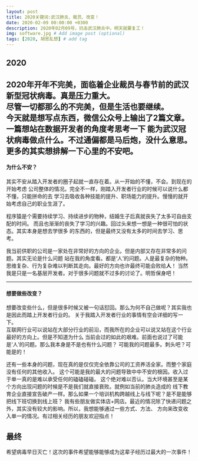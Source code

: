 ```yaml
---
layout: post
title: 2020关键词:武汉肺炎、裁员、改变！
date: 2020-02-09 00:00:00 +0300
description: 2020年02月09号，抗击武汉肺炎中。明天就要复工！
img: software.jpg # Add image post (optional)
tags: [2020, 胡思乱想] # add tag
---
```


## 2020

2020年开年不完美，面临着企业裁员与春节前的武汉新型冠状病毒。真是压力重大。  
尽管一切都那么的不完美，但是生活也要继续。  
今天就是想写点东西，微信公众号上输出了2篇文章。一篇想站在数据开发者的角度考思考一下
能为武汉冠状病毒做点什么。不过通偏都是马后炮，没什么意思。更多的其实想排解一下心里的不安吧。  
---

#### 为什么不安？

其实不安从踏入开发者的圈子起就一直存在着。从一开始的不懂，不会。到现在的开始考虑
公司整体的情况。完全不一样，刚踏入开发者行业的时候可以说什么都不懂，只能拼命的去
学习去吸收各种技能的提升、职场能力的提升。慢慢的就开始考虑自己的职业生涯了。  

程序猿是个需要持续学习、持续进步的物种，结婚生子后真就丧失了太多可自由支配的时间。
而且也渐渐的丧失了学习的兴趣。回过头来想一想是一种很可怕的状态。其实本身是想去学很多
的东西的，但是最终又没有太多的时间去学习、思考。 
 
我当前供职的公司是一家处在非常好的方向的企业。但是内部又存在非常多的问题。其实无论是什么问题
站在我的角度看。都是‘人’的问题。人是最复杂的物种。思维复杂、行为复杂难以判断其走向。最好的方向也许最终可能会败给**人**！
当然我是只是一名基层开发者。对于很多问题就不过多的讨论了。明哲保身吧！

---

####  想要做些改变？

想要改变些什么，但是很多时候又被一句话怼回。那么为何不自己做呢？其实我也是因此而踏上开发者行业的。
关于我踏入开发者行业的事情有空会详细的写一下。    
互联网行业可以说站在大部分行业的前沿，而我所在的企业可以说又站在这个行业最好的方向上。但是不知道为什么
当前会过的如此的艰难。前面也说过了可能是‘人’的问题。那么我本身是不是也有什么问题？
可能我的问题最多。刺头吧？可能是的！  

还有一些本身的问题，现在真的是仅仅完全依靠公司的工资养活全家。而整个家庭没有任何的其他收入。
这个可能是我的最大的问题导致中中不安的根因。收入过于单一真的是难以承受任何的磕磕碰碰。
这个绝对难以否认。当大环境甚至是某个方向出现问题的时候是不是我们就直接衰败。就例如当前的肺炎造成的
线下教育企业直接宣告破产一样。那么如果一个培训机构跨越线上与线下呢？是不是能够把线下班切换到线上班？
我有些朋友做实体店+网店。最近的情况除了快递问题之外，其实没有较大的影响。所以，我想能够通过一些方式、方法、
方向来改变收入单一的情况。有过相关经历的朋友欢迎指点！

## 最终
希望病毒早日灭亡！这次的事件希望能够能够成为这辈子经历过最大的一次事件！
